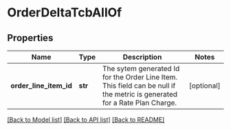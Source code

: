 # OrderDeltaTcbAllOf

## Properties
Name | Type | Description | Notes
------------ | ------------- | ------------- | -------------
**order_line_item_id** | **str** | The sytem generated Id for the Order Line Item. This field can be null if the metric is generated for a Rate Plan Charge.  | [optional] 

[[Back to Model list]](../README.md#documentation-for-models) [[Back to API list]](../README.md#documentation-for-api-endpoints) [[Back to README]](../README.md)


